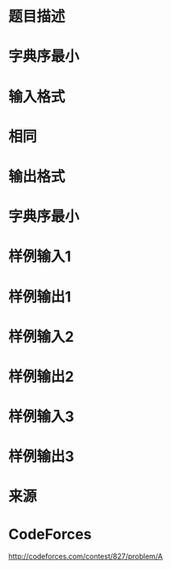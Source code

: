 

# 题目描述



# 字典序最小



# 输入格式



# 相同



# 输出格式



# 字典序最小



# 样例输入1



# 样例输出1



# 样例输入2



# 样例输出2



# 样例输入3



# 样例输出3



# 来源



# CodeForces


<p>
<a href="http://codeforces.com/contest/827/problem/A" target="_blank">http://codeforces.com/contest/827/problem/A</a> 
</p>
<p>
<br/>
</p>
